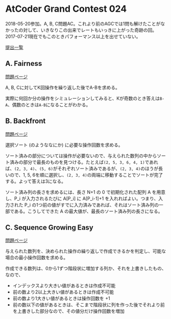 # AtCoder Grand Contest 024

2018-05-20参加。A, B, C問題AC。これより前のAGCでは1問も解けたことがなかったの対して、いきなりこの出来でレートもいっきに上がった奇跡の回。2017-07-21現在でもこのときパフォーマンス以上を出せていない。

[提出一覧](https://atcoder.jp/contests/agc024/submissions?f.User=hhirai)

## A. Fairness

[問題ページ](https://atcoder.jp/contests/agc024/tasks/agc024_a)

A, B, Cに対してK回操作を繰り返した後でA-Bを求める。

実際に何回か分の操作をシミュレーションしてみると、Kが奇数のとき答えは`B-A`、偶数のときは`A-B`になることがわかる。

## B. Backfront

[問題ページ](https://atcoder.jp/contests/agc024/tasks/agc024_b)

選択ソート (のようななにか) に必要な操作回数を求める。

ソート済みの部分については操作が必要ないので、与えられた数列の中からソート済みの部分で最長のものを見つける。たとえば`(2, 5, 3, 6, 4, 1)`であれば、`(2, 3, 4)`、`(5, 6)`がそれぞれソート済みであるが、`(2, 3, 4)`のほうが長いので、1, 5, 6を順に選択し、`(2, 3, 4)`の両端に移動することでソートが完了する。よって答えは3になる。

ソート済み列の長さを求めるには、長さ N+1 の 0 で初期化された配列 A を用意し、P_i が入力されるたびに A[P_i] に A[P_i-1]+1 を入れればよい。つまり、入力された P_i の1つ前の値がすでに入力済みであれば、それはソート済み列の一部である。こうしてできた A の最大値が、最長のソート済み列の長さになる。

## C. Sequence Growing Easy

[問題ページ](https://atcoder.jp/contests/agc024/tasks/agc024_c)

与えられた数列を、決められた操作の繰り返しで作成できるかを判定し、可能な場合の最小操作回数を求める。

作成できる数列は、0から1ずつ階段状に増加する列か、それを上書きしたもの、なので、

- インデックスより大きい値があるときは作成不可能
- 前の数より2以上大きい値があるときは作成不可能
- 前の数より1大きい値があるときは操作回数を +1
- 前の数以下の値があるときは、そこまで階段状に列を作った後でそれより前を上書きした部分なので、その値分だけ操作回数を増加
